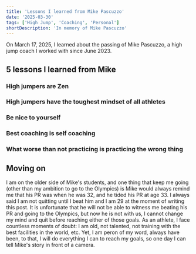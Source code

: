 ```yaml
---
title: 'Lessons I learned from Mike Pascuzzo'
date: '2025-03-30'
tags: ['High Jump', 'Coaching', 'Personal']
shortDescription: 'In memory of Mike Pascuzzo'
---
```


On March 17, 2025, I learned about the passing of Mike Pascuzzo, a high jump coach I worked with since June 2023.

## 5 lessons I learned from Mike

### High jumpers are Zen

### High jumpers have the toughest mindset of all athletes

### Be nice to yourself

### Best coaching is self coaching

### What worse than not practicing is practicing the wrong thing

## Moving on

I am on the older side of Mike's students, and one thing that keep me going (other than my ambition to go to the Olympics) is Mike would always remind me that his PR was when he was 32, and he tided his PR at age 33. I always said I am not quitting until I beat him and I am 29 at the moment of writing this post. It is unfortunate that he will not be able to witness me beating his PR and going to the Olympics, but now he is not with us, I cannot change my mind and quit before reaching either of those goals. As an athlete, I face countless moments of doubt: I am old, not talented, not training with the best facilities in the world, etc. Yet, I am peron of my word, always have been, to that, I will do everything I can to reach my goals, so one day I can tell Mike's story in front of a camera.
